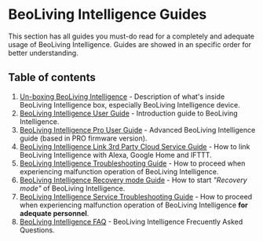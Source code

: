 # BeoLiving Intelligence Guides

This section has all guides you must-do read for a completely and adequate usage of BeoLiving Intelligence. Guides are showed in an specific order for better understanding.

## Table of contents

1. [Un-boxing BeoLiving Intelligence](bli-unboxing.md) - Description of what's inside BeoLiving Intelligence box, especially BeoLiving Intelligence device.  
2. [BeoLiving Intelligence User Guide](bli-user-guide.md) - Introduction guide to BeoLiving Intelligence.
3. [BeoLiving Intelligence Pro User Guide](bli-pro-user-guide.md) - Advanced BeoLiving Intelligence guide (based in PRO firmware version).
4. [BeoLiving Intelligence Link 3rd Party Cloud Service Guide](bli-link-third-party-service.md) - How to link BeoLiving Intelligence with Alexa, Google Home and IFTTT.
5. [BeoLiving Intelligence Troubleshooting Guide](bli-troubleshooting.md) - How to proceed when experiencing malfunction operation of BeoLiving Intelligence.
6. [BeoLiving Intelligence Recovery mode Guide](bli-recovery-mode-guide.md) - How to start _"Recovery mode"_ of BeoLiving Intelligence.
7. [BeoLiving Intelligence Service Troubleshooting Guide](bli-service-troubleshooting.md) - How to proceed when experiencing malfunction operation of BeoLiving Intelligence **for adequate personnel**. 
8. [BeoLiving Intelligence FAQ](bli-faq.md) - BeoLiving Intelligence Frecuently Asked Questions.
